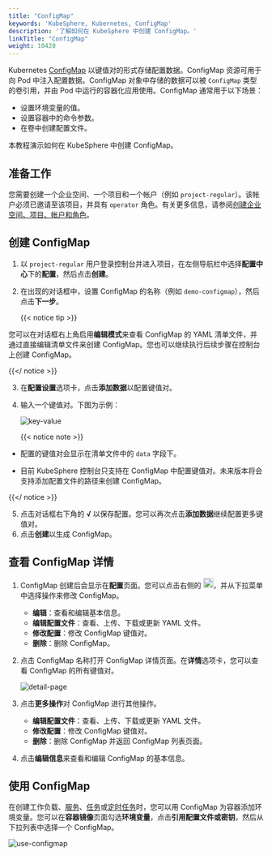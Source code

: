 ```yaml
---
title: "ConfigMap"
keywords: 'KubeSphere, Kubernetes, ConfigMap'
description: '了解如何在 KubeSphere 中创建 ConfigMap。'
linkTitle: "ConfigMap"
weight: 10420
---
```


Kubernetes [ConfigMap](https://kubernetes.io/docs/concepts/configuration/configmap/) 以键值对的形式存储配置数据。ConfigMap 资源可用于向 Pod 中注入配置数据。ConfigMap 对象中存储的数据可以被 `ConfigMap` 类型的卷引用，并由 Pod 中运行的容器化应用使用。ConfigMap 通常用于以下场景：

- 设置环境变量的值。
- 设置容器中的命令参数。
- 在卷中创建配置文件。

本教程演示如何在 KubeSphere 中创建 ConfigMap。

## 准备工作

您需要创建一个企业空间、一个项目和一个帐户（例如 `project-regular`）。该帐户必须已邀请至该项目，并具有 `operator` 角色。有关更多信息，请参阅[创建企业空间、项目、帐户和角色](../../../quick-start/create-workspace-and-project/)。

## 创建 ConfigMap

1. 以 `project-regular` 用户登录控制台并进入项目，在左侧导航栏中选择**配置中心**下的**配置**，然后点击**创建**。

2. 在出现的对话框中，设置 ConfigMap 的名称（例如 `demo-configmap`），然后点击**下一步**。

   {{< notice tip >}}

您可以在对话框右上角启用**编辑模式**来查看 ConfigMap 的 YAML 清单文件，并通过直接编辑清单文件来创建 ConfigMap。您也可以继续执行后续步骤在控制台上创建 ConfigMap。

{{</ notice >}} 

3. 在**配置设置**选项卡，点击**添加数据**以配置键值对。

4. 输入一个键值对。下图为示例：

   ![key-value](/images/docs/zh-cn/project-user-guide/configurations/configmaps/key-value.jpg)

   {{< notice note >}}

- 配置的键值对会显示在清单文件中的 `data` 字段下。

- 目前 KubeSphere 控制台只支持在 ConfigMap 中配置键值对。未来版本将会支持添加配置文件的路径来创建 ConfigMap。

{{</ notice >}} 

5. 点击对话框右下角的 **√** 以保存配置。您可以再次点击**添加数据**继续配置更多键值对。
6. 点击**创建**以生成 ConfigMap。

## 查看 ConfigMap 详情

1. ConfigMap 创建后会显示在**配置**页面。您可以点击右侧的 <img src="/images/docs/zh-cn/project-user-guide/configurations/configmaps/three-dots.png" height="20px">，并从下拉菜单中选择操作来修改 ConfigMap。

    - **编辑**：查看和编辑基本信息。
    - **编辑配置文件**：查看、上传、下载或更新 YAML 文件。
    - **修改配置**：修改 ConfigMap 键值对。
    - **删除**：删除 ConfigMap。
    
2. 点击 ConfigMap 名称打开 ConfigMap 详情页面。在**详情**选项卡，您可以查看 ConfigMap 的所有键值对。

    ![detail-page](/images/docs/zh-cn/project-user-guide/configurations/configmaps/detail-page.png)

3. 点击**更多操作**对 ConfigMap 进行其他操作。

    - **编辑配置文件**：查看、上传、下载或更新 YAML 文件。
    - **修改配置**：修改 ConfigMap 键值对。
    - **删除**：删除 ConfigMap 并返回 ConfigMap 列表页面。
    
4. 点击**编辑信息**来查看和编辑 ConfigMap 的基本信息。


## 使用 ConfigMap

在创建工作负载、[服务](../../../project-user-guide/application-workloads/services/)、[任务](../../../project-user-guide/application-workloads/jobs/)或[定时任务](../../../project-user-guide/application-workloads/cronjobs/)时，您可以用 ConfigMap 为容器添加环境变量。您可以在**容器镜像**页面勾选**环境变量**，点击**引用配置文件或密钥**，然后从下拉列表中选择一个 ConfigMap。

![use-configmap](/images/docs/zh-cn/project-user-guide/configurations/configmaps/use-configmap.jpg)

